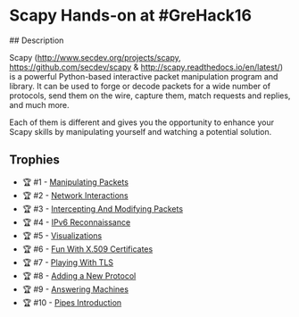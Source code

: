 # Scapy Hands-on at #GreHack16

## Description

Scapy (http://www.secdev.org/projects/scapy, https://github.com/secdev/scapy & http://scapy.readthedocs.io/en/latest/) is a powerful Python-based interactive packet manipulation program and library. It can be used to forge or decode packets for a wide number of protocols, send them on the wire, capture them, match requests and replies, and much more.

Each of them is different and gives you the opportunity to enhance your Scapy skills by manipulating yourself and watching a potential solution.


## Trophies

- :trophy: #1 - [Manipulating Packets](trophies/manipulating_packets.md)
- :trophy: #2 - [Network Interactions](trophies/network_interactions.md)
- :trophy: #3 - [Intercepting And Modifying Packets](trophies/intercepting_and_modifying.md)
- :trophy: #4 - [IPv6 Reconnaissance](trophies/ipv6_reconnaissance.md)
- :trophy: #5 - [Visualizations](trophies/visualizations.md)  
- :trophy: #6 - [Fun With X.509 Certificates](trophies/fun_with_x509.md)
- :trophy: #7 - [Playing With TLS](trophies/playing_with_tls.md)
- :trophy: #8 - [Adding a New Protocol](trophies/new_protocol.md)
- :trophy: #9 - [Answering Machines](trophies/answering_machines.md)  
- :trophy: #10 - [Pipes Introduction](trophies/pipes_introduction.md)  
